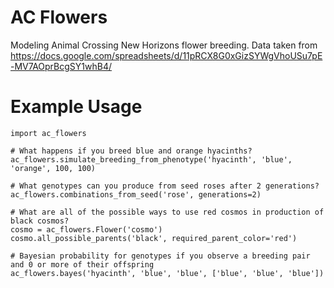 # AC Flowers
Modeling Animal Crossing New Horizons flower breeding.
Data taken from https://docs.google.com/spreadsheets/d/11pRCX8G0xGizSYWgVhoUSu7pE-MV7AOprBcgSY1whB4/


# Example Usage
```
import ac_flowers

# What happens if you breed blue and orange hyacinths?
ac_flowers.simulate_breeding_from_phenotype('hyacinth', 'blue', 'orange', 100, 100)

# What genotypes can you produce from seed roses after 2 generations?
ac_flowers.combinations_from_seed('rose', generations=2)

# What are all of the possible ways to use red cosmos in production of black cosmos?
cosmo = ac_flowers.Flower('cosmo')
cosmo.all_possible_parents('black', required_parent_color='red')

# Bayesian probability for genotypes if you observe a breeding pair and 0 or more of their offspring
ac_flowers.bayes('hyacinth', 'blue', 'blue', ['blue', 'blue', 'blue'])
```
